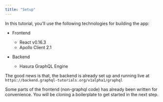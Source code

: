 ```yaml
---
title: "Setup"
---
```


In this tutorial, you’ll use the following technologies for building the app:

- Frontend
    - React v0.16.3
    - Apollo Client 2.1

- Backend
    - Hasura GraphQL Engine

The good news is that, the backend is already set up and running live at `https://backend.graphql-tutorials.org/v1alpha1/graphql`

Some parts of the frontend (non-graphql code) has already been written for convenience. You will be cloning a boilerplate to get started in the next step.
